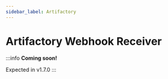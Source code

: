 ```yaml
---
sidebar_label: Artifactory
---
```


# Artifactory Webhook Receiver

:::info
__Coming soon!__

Expected in v1.7.0
:::

